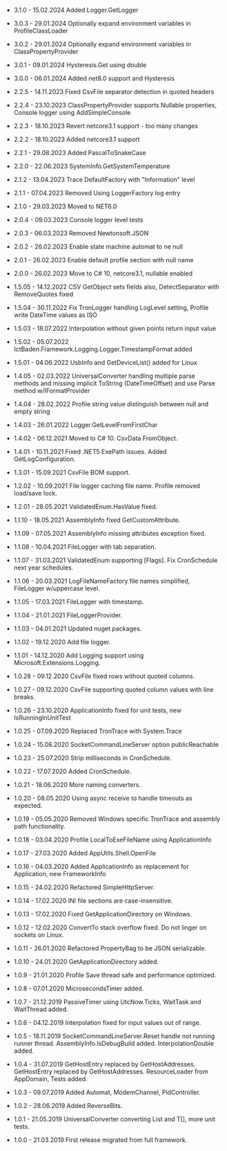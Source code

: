 
* 3.1.0 - 15.02.2024 Added Logger.GetLogger<TLogger>

* 3.0.3 - 29.01.2024 Optionally expand environment variables in ProfileClassLoader
* 3.0.2 - 29.01.2024 Optionally expand environment variables in ClassPropertyProvider
* 3.0.1 - 09.01.2024 Hysteresis.Get using double
* 3.0.0 - 06.01.2024 Added net8.0 support and Hysteresis
* 2.2.5 - 14.11.2023 Fixed CsvFile separator detection in quoted headers
* 2.2.4 - 23.10.2023 ClassPropertyProvider supports Nullable properties, Console logger using AddSimpleConsole
* 2.2.3 - 18.10.2023 Revert netcore3.1 support - too many changes
* 2.2.2 - 18.10.2023 Added netcore3.1 support
* 2.2.1 - 29.08.2023 Added PascalToSnakeCase
* 2.2.0 - 22.06.2023 SystemInfo.GetSystemTemperature
* 2.1.2 - 13.04.2023 Trace DefaultFactory with "Information" level
* 2.1.1 - 07.04.2023 Removed Using LoggerFactory log entry
* 2.1.0 - 29.03.2023 Moved to NET6.0
* 2.0.4 - 09.03.2023 Console logger level tests
* 2.0.3 - 06.03.2023 Removed Newtonsoft.JSON
* 2.0.2 - 26.02.2023 Enable state machine automat to ne null
* 2.0.1 - 26.02.2023 Enable default profile section with null name
* 2.0.0 - 26.02.2023 Move to C# 10, netcore3.1, nullable enabled
* 1.5.05 - 14.12.2022 CSV GetObject sets fields also, DetectSeparator with RemoveQuotes fixed
* 1.5.04 - 30.11.2022 Fix TronLogger handling LogLevel setting, Profile write DateTime values as ISO
* 1.5.03 - 18.07.2022 Interpolation without given points return input value
* 1.5.02 - 05.07.2022 IctBaden.Framework.Logging.Logger.TimestampFormat added
* 1.5.01 - 04.06.2022 UsbInfo and GetDeviceList() added for Linux
* 1.4.05 - 02.03.2022 UniversalConverter handling multiple parse methods and missing implicit ToString (DateTimeOffset) and use Parse method w/IFormatProvider
* 1.4.04 - 28.02.2022 Profile string value distinguish between null and empty string
* 1.4.03 - 26.01.2022 Logger.GetLevelFromFirstChar
* 1.4.02 - 06.12.2021 Moved to C# 10. CsvData FromObject.
* 1.4.01 - 10.11.2021 Fixed .NET5 ExePath issues. Added GetLogConfiguration.
* 1.3.01 - 15.09.2021 CsvFile BOM support.
* 1.2.02 - 10.09.2021 File logger caching file name. Profile removed load/save lock.
* 1.2.01 - 28.05.2021 ValidatedEnum.HasValue fixed.
* 1.1.10 - 18.05.2021 AssemblyInfo fixed GetCustomAttribute<T>.
* 1.1.09 - 07.05.2021 AssemblyInfo missing attributes exception fixed.
* 1.1.08 - 10.04.2021 FileLogger with tab separation.
* 1.1.07 - 31.03.2021 ValidatedEnum supporting [Flags]. Fix CronSchedule next year schedules.
* 1.1.06 - 20.03.2021 LogFileNameFactory file names simplified, FileLogger w/uppercase level.
* 1.1.05 - 17.03.2021 FileLogger with timestamp.
* 1.1.04 - 21.01.2021 FileLoggerProvider.
* 1.1.03 - 04.01.2021 Updated nuget packages.
* 1.1.02 - 19.12.2020 Add file logger.
* 1.1.01 - 14.12.2020 Add Logging support using Microsoft.Extensions.Logging.
* 1.0.28 - 09.12.2020 CsvFile fixed rows without quoted columns.
* 1.0.27 - 09.12.2020 CsvFile supporting quoted column values with line breaks.
* 1.0.26 - 23.10.2020 ApplicationInfo fixed for unit tests, new IsRunningInUnitTest
* 1.0.25 - 07.09.2020 Replaced TronTrace with System.Trace
* 1.0.24 - 15.08.2020 SocketCommandLineServer option publicReachable
* 1.0.23 - 25.07.2020 Strip milliseconds in CronSchedule.
* 1.0.22 - 17.07.2020 Added CronSchedule.
* 1.0.21 - 18.06.2020 More naming converters.
* 1.0.20 - 08.05.2020 Using async receive to handle timeouts as expected.
* 1.0.19 - 05.05.2020 Removed Windows specific TronTrace and assembly path functionality.
* 1.0.18 - 03.04.2020 Profile LocalToExeFileName using ApplicationInfo
* 1.0.17 - 27.03.2020 Added AppUtils.Shell.OpenFile
* 1.0.16 - 04.03.2020 Added ApplicationInfo as replacement for Application, new FrameworkInfo
* 1.0.15 - 24.02.2020 Refactored SimpleHttpServer.
* 1.0.14 - 17.02.2020 INI file sections are case-insensitive.
* 1.0.13 - 17.02.2020 Fixed GetApplicationDirectory on Windows.
* 1.0.12 - 12.02.2020 ConvertTo<bool> stack overflow fixed. Do not linger on sockets on Linux.
* 1.0.11 - 26.01.2020 Refactored PropertyBag to be JSON serializable.
* 1.0.10 - 24.01.2020 GetApplicationDirectory added.
* 1.0.9	- 21.01.2020 Profile Save thread safe and performance optimized.
* 1.0.8	- 07.01.2020 MicrosecondsTimer added.
* 1.0.7	- 21.12.2019 PassiveTimer using UtcNow.Ticks, WaitTask and WaitThread added.
* 1.0.6	- 04.12.2019 Interpolation fixed for input values out of range.
* 1.0.5	- 18.11.2019 SocketCommandLineServer.Reset handle not running runner thread. AssemblyInfo.IsDebugBuild added. InterpolationDouble added.
* 1.0.4	- 31.07.2019 GetHostEntry replaced by GetHostAddresses. GetHostEntry replaced by GetHostAddresses. ResourceLoader from AppDomain, Tests added.
* 1.0.3	- 09.07.2019 Added Automat, ModemChannel, PidController.
* 1.0.2	- 28.06.2019 Added ReverseBits.
* 1.0.1	- 21.05.2019 UniversalConverter converting List<T> and T[], more unit tests.
* 1.0.0	- 21.03.2019 First release migrated from full framework.
